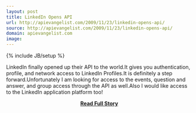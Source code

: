```yaml
---
layout: post
title: LinkedIn Opens API
url: http://apievangelist.com/2009/11/23/linkedin-opens-api/
source: http://apievangelist.com/2009/11/23/linkedin-opens-api/
domain: apievangelist.com
image: 
---
```

{% include JB/setup %}<p>LinkedIn finally opened up their API to the world.It gives you authentication, profile, and network access to LinkedIn Profiles.It is definitely a step forward.Unfortunately I am looking for access to the events, question and answer, and group access through the API as well.Also I would like access to the LinkedIn application platform too!</p>
<center><p><a href="http://apievangelist.com/2009/11/23/linkedin-opens-api/" style='padding:25px; font-sze:18px; font-weight: bold;'>Read Full Story</a></p></center>
